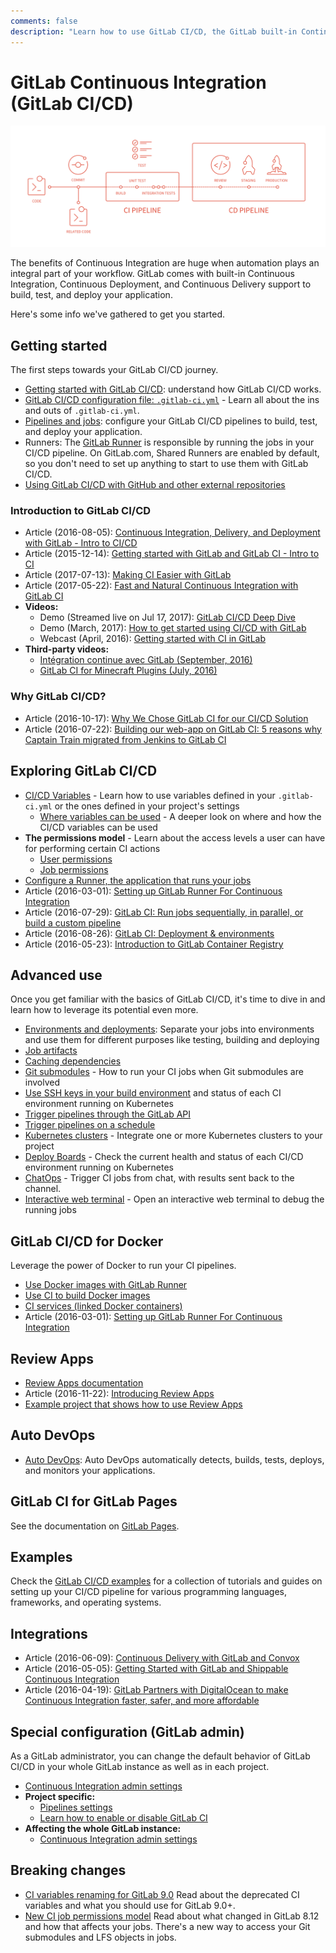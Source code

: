 ```yaml
---
comments: false
description: "Learn how to use GitLab CI/CD, the GitLab built-in Continuous Integration, Continuous Deployment, and Continuous Delivery toolset to build, test, and deploy your application."
---
```


# GitLab Continuous Integration (GitLab CI/CD)

![Pipeline graph](img/cicd_pipeline_infograph.png)

The benefits of Continuous Integration are huge when automation plays an
integral part of your workflow. GitLab comes with built-in Continuous
Integration, Continuous Deployment, and Continuous Delivery support
to build, test, and deploy your application.

Here's some info we've gathered to get you started.

## Getting started

The first steps towards your GitLab CI/CD journey.

- [Getting started with GitLab CI/CD](quick_start/README.md): understand how GitLab CI/CD works.
- [GitLab CI/CD configuration file: `.gitlab-ci.yml`](yaml/README.md) - Learn all about the ins and outs of `.gitlab-ci.yml`.
- [Pipelines and jobs](pipelines.md): configure your GitLab CI/CD pipelines to build, test, and deploy your application.
- Runners: The [GitLab Runner](https://docs.gitlab.com/runner/) is responsible by running the jobs in your CI/CD pipeline. On GitLab.com, Shared Runners are enabled by default, so
you don't need to set up anything to start to use them with GitLab CI/CD.
- [Using GitLab CI/CD with GitHub and other external repositories](ci_cd_for_external_repos/index.md)

### Introduction to GitLab CI/CD

- Article (2016-08-05): [Continuous Integration, Delivery, and Deployment with GitLab - Intro to CI/CD](https://about.gitlab.com/2016/08/05/continuous-integration-delivery-and-deployment-with-gitlab/)
- Article (2015-12-14): [Getting started with GitLab and GitLab CI - Intro to CI](https://about.gitlab.com/2015/12/14/getting-started-with-gitlab-and-gitlab-ci/)
- Article (2017-07-13): [Making CI Easier with GitLab](https://about.gitlab.com/2017/07/13/making-ci-easier-with-gitlab/)
- Article (2017-05-22): [Fast and Natural Continuous Integration with GitLab CI](https://about.gitlab.com/2017/05/22/fast-and-natural-continuous-integration-with-gitlab-ci/)
- **Videos:**
  - Demo (Streamed live on Jul 17, 2017): [GitLab CI/CD Deep Dive](https://youtu.be/pBe4t1CD8Fc?t=195)
  - Demo (March, 2017): [How to get started using CI/CD with GitLab](https://about.gitlab.com/2017/03/13/ci-cd-demo/)
  - Webcast (April, 2016): [Getting started with CI in GitLab](https://about.gitlab.com/2016/04/20/webcast-recording-and-slides-introduction-to-ci-in-gitlab/)
- **Third-party videos:**
  - [Intégration continue avec GitLab (September, 2016)](https://www.youtube.com/watch?v=URcMBXjIr24&t=13s)
  - [GitLab CI for Minecraft Plugins (July, 2016)](https://www.youtube.com/watch?v=Z4pcI9F8yf8)

### Why GitLab CI/CD?

  - Article (2016-10-17): [Why We Chose GitLab CI for our CI/CD Solution](https://about.gitlab.com/2016/10/17/gitlab-ci-oohlala/)
  - Article (2016-07-22): [Building our web-app on GitLab CI: 5 reasons why Captain Train migrated from Jenkins to GitLab CI](https://about.gitlab.com/2016/07/22/building-our-web-app-on-gitlab-ci/)

## Exploring GitLab CI/CD

- [CI/CD Variables](variables/README.md) - Learn how to use variables defined in
  your `.gitlab-ci.yml` or the ones defined in your project's settings
  - [Where variables can be used](variables/where_variables_can_be_used.md) - A
    deeper look on where and how the CI/CD variables can be used
- **The permissions model** - Learn about the access levels a user can have for
  performing certain CI actions
  - [User permissions](../user/permissions.md#gitlab-ci)
  - [Job permissions](../user/permissions.md#job-permissions)
- [Configure a Runner, the application that runs your jobs](runners/README.md)
- Article (2016-03-01): [Setting up GitLab Runner For Continuous Integration](https://about.gitlab.com/2016/03/01/gitlab-runner-with-docker/)
- Article (2016-07-29): [GitLab CI: Run jobs sequentially, in parallel, or build a custom pipeline](https://about.gitlab.com/2016/07/29/the-basics-of-gitlab-ci/)
- Article (2016-08-26): [GitLab CI: Deployment & environments](https://about.gitlab.com/2016/08/26/ci-deployment-and-environments/)
- Article (2016-05-23): [Introduction to GitLab Container Registry](https://about.gitlab.com/2016/05/23/gitlab-container-registry/)

## Advanced use

Once you get familiar with the basics of GitLab CI/CD, it's time to dive in and
learn how to leverage its potential even more.

- [Environments and deployments](environments.md): Separate your jobs into
  environments and use them for different purposes like testing, building and
  deploying
- [Job artifacts](../user/project/pipelines/job_artifacts.md)
- [Caching dependencies](caching/index.md)
- [Git submodules](git_submodules.md) - How to run your CI jobs when Git
  submodules are involved
- [Use SSH keys in your build environment](ssh_keys/README.md)
  and status of each CI environment running on Kubernetes
- [Trigger pipelines through the GitLab API](triggers/README.md)
- [Trigger pipelines on a schedule](../user/project/pipelines/schedules.md)
- [Kubernetes clusters](../user/project/clusters/index.md) - Integrate one or
  more Kubernetes clusters to your project
- [Deploy Boards](../user/project/deploy_boards.md) - Check the current health
  and status of each CI/CD environment running on Kubernetes
- [ChatOps](chatops/README.md) - Trigger CI jobs from chat, with results sent back to the channel.
- [Interactive web terminal](interactive_web_terminal/index.md) - Open an interactive
  web terminal to debug the running jobs

## GitLab CI/CD for Docker

Leverage the power of Docker to run your CI pipelines.

- [Use Docker images with GitLab Runner](docker/using_docker_images.md)
- [Use CI to build Docker images](docker/using_docker_build.md)
- [CI services (linked Docker containers)](services/README.md)
- Article (2016-03-01): [Setting up GitLab Runner For Continuous Integration](https://about.gitlab.com/2016/03/01/gitlab-runner-with-docker/)

## Review Apps

- [Review Apps documentation](review_apps/index.md)
- Article (2016-11-22): [Introducing Review Apps](https://about.gitlab.com/2016/11/22/introducing-review-apps/)
- [Example project that shows how to use Review Apps](https://gitlab.com/gitlab-examples/review-apps-nginx/)

## Auto DevOps

- [Auto DevOps](../topics/autodevops/index.md): Auto DevOps automatically detects, builds, tests, deploys, and monitors your applications.

## GitLab CI for GitLab Pages

See the documentation on [GitLab Pages](../user/project/pages/index.md).

## Examples

Check the [GitLab CI/CD examples](examples/README.md) for a collection of tutorials and guides on setting up your CI/CD pipeline for various programming languages, frameworks,
and operating systems.

## Integrations

- Article (2016-06-09): [Continuous Delivery with GitLab and Convox](https://about.gitlab.com/2016/06/09/continuous-delivery-with-gitlab-and-convox/)
- Article (2016-05-05): [Getting Started with GitLab and Shippable Continuous Integration](https://about.gitlab.com/2016/05/05/getting-started-gitlab-and-shippable/)
- Article (2016-04-19): [GitLab Partners with DigitalOcean to make Continuous Integration faster, safer, and more affordable](https://about.gitlab.com/2016/04/19/gitlab-partners-with-digitalocean-to-make-continuous-integration-faster-safer-and-more-affordable/)

## Special configuration (GitLab admin)

As a GitLab administrator, you can change the default behavior of GitLab CI/CD in
your whole GitLab instance as well as in each project.

- [Continuous Integration admin settings](../administration/index.md#continuous-integration-settings)
- **Project specific:**
  - [Pipelines settings](../user/project/pipelines/settings.md)
  - [Learn how to enable or disable GitLab CI](enable_or_disable_ci.md)
- **Affecting the whole GitLab instance:**
  - [Continuous Integration admin settings](../user/admin_area/settings/continuous_integration.md)

## Breaking changes

- [CI variables renaming for GitLab 9.0](variables/README.md#9-0-renaming) Read about the
  deprecated CI variables and what you should use for GitLab 9.0+.
- [New CI job permissions model](../user/project/new_ci_build_permissions_model.md)
  Read about what changed in GitLab 8.12 and how that affects your jobs.
  There's a new way to access your Git submodules and LFS objects in jobs.

[gitlab-ci-templates]: https://gitlab.com/gitlab-org/gitlab-ci-yml
